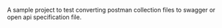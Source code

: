 A sample project to test converting postman collection files to swagger or open api specification file.